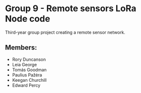 # Group 9 - Remote sensors LoRa Node code
Third-year group project creating a remote sensor network.

## Members:
- Rory Duncanson
- Leia George
- Tomás Goodman
- Paulius Pažėra
- Keegan Churchill 
- Edward Percy


